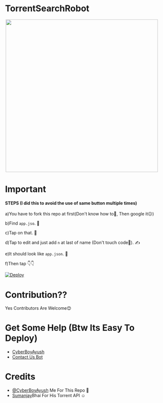 # TorrentSearchRobot
<p align="center"><a href="https://t.me/AyushBots"><img src="http://3.bp.blogspot.com/-ExIk5AimQ-Y/TobKhgclfFI/AAAAAAAAAFU/qD_KALfc7mg/s1600/torrents-utorrent+%25281%2529.png" width="500"></a></p> 

# Important
#### STEPS (I did this to avoid the use of same button multiple times)

a)You have to fork this repo at first(Don't know how to🤔, Then google it😐)

b)Find `app.jso`. 🧐

c)Tap on that. 😬

d)Tap to edit and just add `n` at last of name (Don't touch code🤦). ✍️

e)It should look like `app.json`. 🎉

f)Then tap 👇👇

[![Deploy](https://www.herokucdn.com/deploy/button.svg)](https://github.com/rocky572/TorrentSearchRobot)

# Contribution??
Yes Contributors Are Welcome😊

# Get Some Help (Btw Its Easy To Deploy)
* [CyberBoyAyush](https://telegram.me/CyberBoyAyush)
* [Contact Us Bot](https://telegram.me/cyberboyayushbot)

# Credits
* [@CyberBoyAyush](https://telegram.me/cyberboyayush) Me For This Repo 🙈
* [Sumanjay](https://github.com/cyberboysumanjay)Bhai For His Torrent API ☺️
